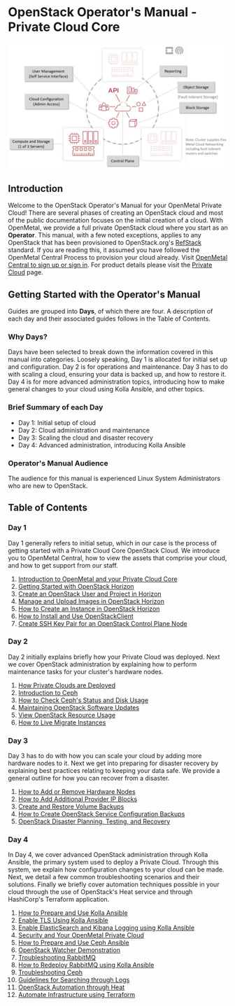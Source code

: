 # OpenStack Operator's Manual - Private Cloud Core

![image](images/intro.jpg)

## Introduction

Welcome to the OpenStack Operator's Manual for your OpenMetal Private
Cloud\! There are several phases of creating an OpenStack cloud and most
of the public documentation focuses on the initial creation of a cloud.
With OpenMetal, we provide a full private OpenStack cloud where you
start as an **Operator**. This manual, with a few noted exceptions,
applies to any OpenStack that has been provisioned to OpenStack.org's
[RefStack](https://docs.openstack.org/refstack) standard. If you are
reading this, it assumed you have followed the OpenMetal Central Process
to provision your cloud already. Visit [OpenMetal Central to sign up or
sign in](https://central.openmetal.io/). For product details please
visit the [Private Cloud](https://openmetal.io/products/private-cloud/hosted/)
page.

## Getting Started with the Operator's Manual

Guides are grouped into **Days**, of which there are four. A description
of each day and their associated guides follows in the Table of
Contents.

### Why Days?

Days have been selected to break down the information covered in this
manual into categories. Loosely speaking, Day 1 is allocated for initial
set up and configuration. Day 2 is for operations and maintenance. Day 3
has to do with scaling a cloud, ensuring your data is backed up, and how
to restore it. Day 4 is for more advanced administration topics,
introducing how to make general changes to your cloud using Kolla
Ansible, and other topics.

### Brief Summary of each Day

- Day 1: Initial setup of cloud
- Day 2: Cloud administration and maintenance
- Day 3: Scaling the cloud and disaster recovery
- Day 4: Advanced administration, introducing Kolla Ansible

### Operator's Manual Audience

The audience for this manual is experienced Linux System Administrators
who are new to OpenStack.

## Table of Contents

### Day 1

Day 1 generally refers to initial setup, which in our case is the
process of getting started with a Private Cloud Core OpenStack Cloud. We
introduce you to OpenMetal Central, how to view the assets that comprise
your cloud, and how to get support from our staff.

1. [Introduction to OpenMetal and your Private Cloud Core](day-1/intro-to-openmetal-private-cloud)
2. [Getting Started with OpenStack Horizon](day-1/horizon/getting-started-with-horizon)
3. [Create an OpenStack User and Project in Horizon](day-1/horizon/create-user-project)
4. [Manage and Upload Images in OpenStack Horizon](day-1/horizon/images)
5. [How to Create an Instance in OpenStack Horizon](day-1/horizon/create-first-instance)
6. [How to Install and Use OpenStackClient](day-1/command-line/openstackclient)
7. [Create SSH Key Pair for an OpenStack Control Plane Node](day-1/command-line/create-ssh-key)

### Day 2

Day 2 initially explains briefly how your Private Cloud was deployed.
Next we cover OpenStack administration by explaining how to perform
maintenance tasks for your cluster's hardware nodes.

1. [How Private Clouds are Deployed](day-2/private-cloud-deployment-overview)
2. [Introduction to Ceph](day-2/introduction-to-ceph)
3. [How to Check Ceph's Status and Disk Usage](day-2/check-ceph-status-disk-usage)
4. [Maintaining OpenStack Software Updates](day-2/maintenance)
5. [View OpenStack Resource Usage](day-2/resource-usage/cloud-resource-usage)
6. [How to Live Migrate Instances](day-2/live-migrate-instances)

### Day 3

Day 3 has to do with how you can scale your cloud by adding more
hardware nodes to it. Next we get into preparing for disaster recovery
by explaining best practices relating to keeping your data safe. We
provide a general outline for how you can recover from a disaster.

1. [How to Add or Remove Hardware Nodes](day-3/add-remove-hardware-nodes)
2. [How to Add Additional Provider IP Blocks](day-3/add-provider-ips)
3. [Create and Restore Volume Backups](day-3/create-volume-backups)
4. [How to Create OpenStack Service Configuration Backups](day-3/create-openstack-service-backups)
5. [OpenStack Disaster Planning, Testing, and Recovery](day-3/disaster-recovery)

### Day 4

In Day 4, we cover advanced OpenStack administration through Kolla
Ansible, the primary system used to deploy a Private Cloud. Through this
system, we explain how configuration changes to your cloud can be made.
Next, we detail a few common troubleshooting scenarios and their
solutions. Finally we briefly cover automation techniques possible in
your cloud through the use of OpenStack's Heat service and through
HashiCorp's Terraform application.

1. [How to Prepare and Use Kolla Ansible](day-4/kolla-ansible/prepare-kolla-ansible)
2. [Enable TLS Using Kolla Ansible](day-4/kolla-ansible/enable-tls)
3. [Enable ElasticSearch and Kibana Logging using Kolla Ansible](day-4/kolla-ansible/enable-elk)
4. [Security and Your OpenMetal Private Cloud](day-4/security/security-best-practices)
5. [How to Prepare and Use Ceph Ansible](day-4/ceph-ansible/prepare-ceph-ansible)
6. [OpenStack Watcher Demonstration](day-4/watcher/watcher-demo)
7. [Troubleshooting RabbitMQ](day-4/troubleshooting/rabbitmq)
8. [How to Redeploy RabbitMQ using Kolla Ansible](day-4/kolla-ansible/redeploy-rabbitmq)
9. [Troubleshooting Ceph](day-4/troubleshooting/ceph)
10. [Guidelines for Searching through Logs](day-4/troubleshooting/log-filtering)
11. [OpenStack Automation through Heat](day-4/automation/heat)
12. [Automate Infrastructure using Terraform](day-4/automation/terraform)
